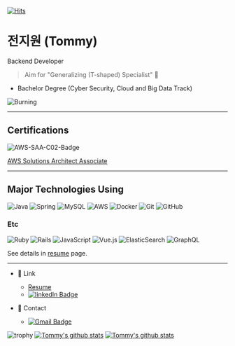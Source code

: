 [![Hits](https://hits.seeyoufarm.com/api/count/incr/badge.svg?url=https%3A%2F%2Fgithub.com%2Fkworkbee%2Fkworkbee&count_bg=%2379C83D&title_bg=%23555555&icon=&icon_color=%23E7E7E7&title=hits&edge_flat=false)](https://hits.seeyoufarm.com)

# 전지원 (Tommy)

Backend Developer

> Aim for "Generalizing (T-shaped) Specialist" :bee:

- Bachelor Degree (Cyber Security, Cloud and Big Data Track)

![Burning](https://github.com/kworkbee/kworkbee/blob/master/burning.gif?raw=true)

---

## Certifications

![AWS-SAA-C02-Badge](https://images.credly.com/size/340x340/images/4bc21d8b-4afe-4fbd-9a90-a9de8bf7b240/AWS-SolArchitect-Associate-2020.png)

[AWS Solutions Architect Associate](https://www.credly.com/badges/ad89cd92-77c9-4c75-9505-0e5de4fc07f2/public_url)

---

## Major Technologies Using

![Java](https://img.shields.io/badge/java-%23ED8B00.svg?style=for-the-badge&logo=java&logoColor=white) ![Spring](https://img.shields.io/badge/spring-%236DB33F.svg?style=for-the-badge&logo=spring&logoColor=white) ![MySQL](https://img.shields.io/badge/mysql-%2300f.svg?style=for-the-badge&logo=mysql&logoColor=white) ![AWS](https://img.shields.io/badge/AWS-%23FF9900.svg?style=for-the-badge&logo=amazon-aws&logoColor=white) ![Docker](https://img.shields.io/badge/docker-%230db7ed.svg?style=for-the-badge&logo=docker&logoColor=white) ![Git](https://img.shields.io/badge/git-%23F05033.svg?style=for-the-badge&logo=git&logoColor=white) ![GitHub](https://img.shields.io/badge/github-%23121011.svg?style=for-the-badge&logo=github&logoColor=white)

### Etc

![Ruby](https://img.shields.io/badge/ruby-%23CC342D.svg?style=for-the-badge&logo=ruby&logoColor=white) ![Rails](https://img.shields.io/badge/rails-%23CC0000.svg?style=for-the-badge&logo=ruby-on-rails&logoColor=white) ![JavaScript](https://img.shields.io/badge/javascript-%23323330.svg?style=for-the-badge&logo=javascript&logoColor=%23F7DF1E) ![Vue.js](https://img.shields.io/badge/vuejs-%2335495e.svg?style=for-the-badge&logo=vuedotjs&logoColor=%234FC08D) ![ElasticSearch](https://img.shields.io/badge/-ElasticSearch-005571?style=for-the-badge&logo=elasticsearch) ![GraphQL](https://img.shields.io/badge/-GraphQL-E10098?style=for-the-badge&logo=graphql&logoColor=white)

See details in [resume](https://kworkbee.github.io/resume) page.

---

- 🔗  Link
  - [Resume](https://kworkbee.github.io/resume)
  - [![linkedIn Badge](https://img.shields.io/badge/LinkedIn-0077B5?style=for-the-badge&logo=linkedin&logoColor=white)](https://www.linkedin.com/in/g1-tommy-jeon)

- 💬  Contact
  - [![Gmail Badge](https://img.shields.io/badge/Gmail-D14836?style=for-the-badge&logo=gmail&logoColor=white)](mailto:g1.tommy.jeon@gmail.com)

![trophy](https://github-profile-trophy.vercel.app/?username=kworkbee)
[![Tommy's github stats](https://github-readme-stats.vercel.app/api?username=kworkbee)](https://github.com/anuraghazra/github-readme-stats)
[![Tommy's github stats](https://github-readme-stats.vercel.app/api/top-langs/?username=kworkbee&show_icons=true&hide_border=true&title_color=004386&icon_color=004386&layout=compact)](https://github.com/본인ID)

